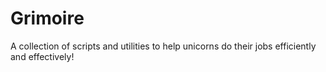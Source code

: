 # Grimoire
A collection of scripts and utilities to help unicorns do their jobs efficiently and effectively!
